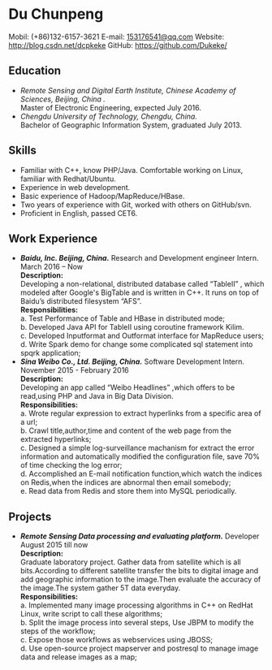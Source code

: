 **Du Chunpeng**
===============

Mobil: (+86)132-6157-3621 E-mail: 153176541@qq.com Website: http://blog.csdn.net/dcpkeke GitHub: https://github.com/Dukeke/ 

Education
---------

 - *Remote Sensing and Digital Earth Institute, Chinese Academy of Sciences, Beijing, China .* 
 <br>Master of Electronic Engineering, expected July 2016. 
 - *Chengdu University of Technology, Chengdu, China.*
 <br>Bachelor of Geographic Information System, graduated July 2013.

Skills
------

 - Familiar with C++, know PHP/Java. Comfortable working on Linux, familiar with Redhat/Ubuntu.  
 - Experience in web development.
 - Basic experience of Hadoop/MapReduce/HBase. 
 - Two years of experience with Git, worked with others on GitHub/svn. 
 - Proficient in English, passed CET6.

Work Experience
---------------

 - ***Baidu, Inc. Beijing, China.*** Research and Development engineer Intern. March 2016 – Now
<br>**Description:** 
<br>Developing a non-relational, distributed database called “TableII” , which modeled after Google's BigTable and is written in C++. It runs on top of Baidu’s distributed filesystem “AFS”.
<br>**Responsibilities:**
<br>a. Test Performance of Table and HBase in distributed mode;
<br>b. Developed Java API for TableII using coroutine framework Kilim.
<br>c. Developed Inputformat and Outformat interface for MapReduce users;
<br>d. Write Spark demo for change some complicated sql statement into spqrk application;
 - ***Sina Weibo Co., Ltd. Beijing, China.*** Software Development Intern. November 2015 - February 2016
<br>**Description:** 
<br>Developing an app called “Weibo Headlines” ,which offers to be read,using PHP and Java in Big Data Division. 
<br>**Responsibilities:**
<br>a. Wrote regular expression to extract hyperlinks from a specific area of a url;
<br>b. Crawl title,author,time and content of the web page from the extracted hyperlinks;
<br>c. Designed a simple log-surveillance machanism for extract the error information and automatically modified the configuration file, save 70% of time checking the log error;
<br>d. Accomplished an E-mail notification function,which watch the indices on Redis,when the indices are abnormal then email somebody;
<br>e. Read data from Redis and store them into MySQL periodically.

Projects
--------

 - ***Remote Sensing Data processing and evaluating platform.***  Developer August 2015 till now
<br>**Description:** 
<br>Graduate laboratory project. Gather data from satellite which is all bits.According to different satellite transfer the bits to digital image and add geographic information to the image.Then evaluate the accuracy of the image.The system gather 5T data everyday.
<br>**Responsibilities:**
<br>a. Implemented many image processing algorithms in C++ on RedHat Linux, write script to call these algorithms;
<br>b. Split the image process into several steps, Use JBPM to modify the steps of the workflow;
<br>c. Expose those workflows as webservices using JBOSS;
<br>d. Use open-source project mapserver and postresql to manage image data and release images as a map;
      
